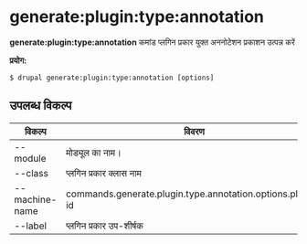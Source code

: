 # generate:plugin:type:annotation
**generate:plugin:type:annotation** कमांड प्लगिन प्रकार युक्त अननोटेशन प्रकाशन उत्पन्न करें

**प्रयोग:**
```
$ drupal generate:plugin:type:annotation [options] 
```

## उपलब्ध विकल्प
विकल्प | विवरण
-------|-------------
--module | मोड्यूल का नाम।
--class | प्लगिन प्रकार क्लास नाम
--machine-name | commands.generate.plugin.type.annotation.options.plugin-id
--label | प्लगिन प्रकार उप-शीर्षक
